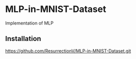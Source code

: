 # MLP-in-MNIST-Dataset
Implementation of MLP

## Installation
https://github.com/ResurrectionV/MLP-in-MNIST-Dataset.git

